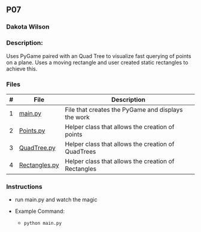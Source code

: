 ## P07
### Dakota Wilson
### Description:

Uses PyGame paired with an Quad Tree to visualize fast querying of points on a plane. Uses a moving rectangle and user created static rectangles to achieve this.

### Files

|   #   | File                                                                                                                                | Description                                                 |
| :---: | ----------------------------------------------------------------------------------------------------------------------------------- | ----------------------------------------------------------- |
|   1   | [main.py](https://github.com/DakTheProgrammer/4553-Spatial-DS/blob/main/Assignments/P07/main.py)                                    | File that creates the PyGame and displays the work          |
|   2   | [Points.py](https://github.com/DakTheProgrammer/4553-Spatial-DS/blob/main/Assignments/P07/Points.py)                                | Helper class that allows the creation of points             |
|   3   | [QuadTree.py](https://github.com/DakTheProgrammer/4553-Spatial-DS/blob/main/Assignments/P07/QuadTree.py)                            | Helper class that allows the creation of QuadTrees          |
|   4   | [Rectangles.py](https://github.com/DakTheProgrammer/4553-Spatial-DS/blob/main/Assignments/P07/Rectangles.py)                        | Helper class that allows the creation of Rectangles         |

### Instructions

- run main.py and watch the magic

- Example Command:
    - `python main.py`